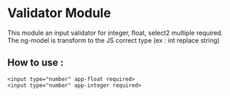 # Validator Module

This module an input validator for integer, float, select2 multiple required.
The ng-model is transform to the JS correct type (ex : int replace string)

## How to use :

    <input type="number" app-float required>
    <input type="number" app-integer required>